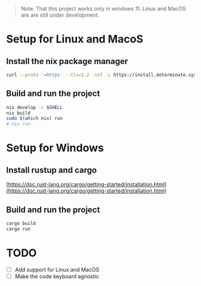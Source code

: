 > Note: That this project works only in windows 11. Linux and MacOS are are still under development.

# Setup for Linux and MacoS

## Install the nix package manager

```bash
curl --proto '=https' --tlsv1.2 -sSf -L https://install.determinate.systems/nix | sh -s -- install
```

## Build and run the project

```bash
nix develop -c $SHELL
nix build
sudo $(which nix) run 
# nix run 
```


# Setup for Windows

## Install rustup and cargo

[https://doc.rust-lang.org/cargo/getting-started/installation.html](https://doc.rust-lang.org/cargo/getting-started/installation.html)


## Build and run the project

```powershell
cargo build
cargo run
```

# TODO

- [ ] Add support for Linux and MacOS
- [ ] Make the code keyboard agnostic
